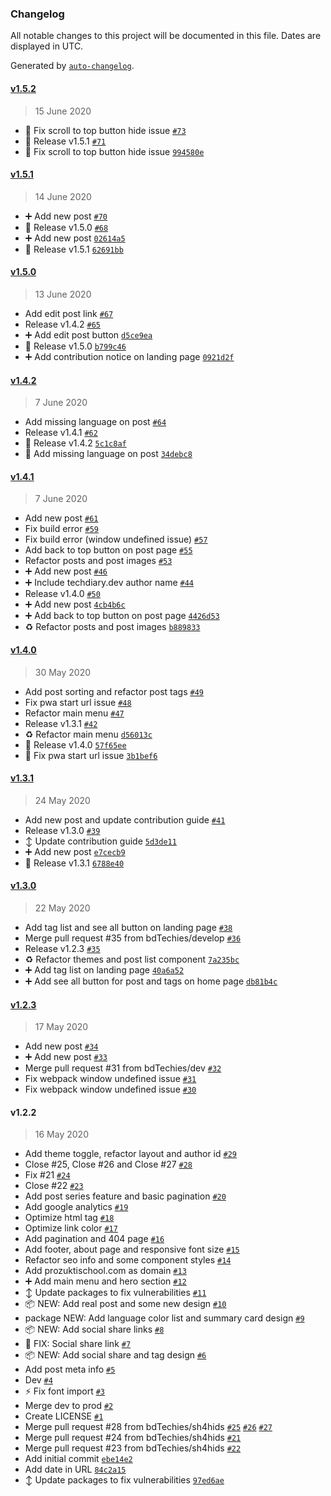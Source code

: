 ### Changelog

All notable changes to this project will be documented in this file. Dates are displayed in UTC.

Generated by [`auto-changelog`](https://github.com/CookPete/auto-changelog).

#### [v1.5.2](https://github.com/bdTechies/prozuktischool.com/compare/v1.5.1...v1.5.2)

> 15 June 2020

- 🐛 Fix scroll to top button hide issue [`#73`](https://github.com/bdTechies/prozuktischool.com/pull/73)
- 🔖 Release v1.5.1 [`#71`](https://github.com/bdTechies/prozuktischool.com/pull/71)
- :bug: Fix scroll to top button hide issue [`994580e`](https://github.com/bdTechies/prozuktischool.com/commit/994580e1cff400bc35cf55e904109c1eeaf1fa52)

#### [v1.5.1](https://github.com/bdTechies/prozuktischool.com/compare/v1.5.0...v1.5.1)

> 14 June 2020

- ➕ Add new post [`#70`](https://github.com/bdTechies/prozuktischool.com/pull/70)
- 🔖 Release v1.5.0 [`#68`](https://github.com/bdTechies/prozuktischool.com/pull/68)
- :heavy_plus_sign: Add new post [`02614a5`](https://github.com/bdTechies/prozuktischool.com/commit/02614a540d80388285f1acf0b031e612634eeff3)
- :bookmark: Release v1.5.1 [`62691bb`](https://github.com/bdTechies/prozuktischool.com/commit/62691bbe1036806512e23e424ad077a674b7dccf)

#### [v1.5.0](https://github.com/bdTechies/prozuktischool.com/compare/v1.4.2...v1.5.0)

> 13 June 2020

- Add edit post link [`#67`](https://github.com/bdTechies/prozuktischool.com/pull/67)
- Release v1.4.2 [`#65`](https://github.com/bdTechies/prozuktischool.com/pull/65)
- :heavy_plus_sign: Add edit post button [`d5ce9ea`](https://github.com/bdTechies/prozuktischool.com/commit/d5ce9eaef34ec65856f3dcf3711cff742542d84f)
- :bookmark: Release v1.5.0 [`b799c46`](https://github.com/bdTechies/prozuktischool.com/commit/b799c4670c8aef885093ce033a1445ad1b09ac72)
- :heavy_plus_sign: Add contribution notice on landing page [`0921d2f`](https://github.com/bdTechies/prozuktischool.com/commit/0921d2fe205c3184d4ce51412f6f190d50992571)

#### [v1.4.2](https://github.com/bdTechies/prozuktischool.com/compare/v1.4.1...v1.4.2)

> 7 June 2020

- Add missing language on post [`#64`](https://github.com/bdTechies/prozuktischool.com/pull/64)
- Release v1.4.1 [`#62`](https://github.com/bdTechies/prozuktischool.com/pull/62)
- :bookmark: Release v1.4.2 [`5c1c8af`](https://github.com/bdTechies/prozuktischool.com/commit/5c1c8af20144d3a34e317e0e2c8625a7a18612d6)
- :bug: Add missing language on post [`34debc8`](https://github.com/bdTechies/prozuktischool.com/commit/34debc8a722be6960e3e6925f8cc177c3c27f03c)

#### [v1.4.1](https://github.com/bdTechies/prozuktischool.com/compare/v1.4.0...v1.4.1)

> 7 June 2020

- Add new post [`#61`](https://github.com/bdTechies/prozuktischool.com/pull/61)
- Fix build error [`#59`](https://github.com/bdTechies/prozuktischool.com/pull/59)
- Fix build error (window undefined issue) [`#57`](https://github.com/bdTechies/prozuktischool.com/pull/57)
- Add back to top button on post page [`#55`](https://github.com/bdTechies/prozuktischool.com/pull/55)
- Refactor posts and post images [`#53`](https://github.com/bdTechies/prozuktischool.com/pull/53)
- ➕ Add new post [`#46`](https://github.com/bdTechies/prozuktischool.com/pull/46)
- ➕ Include techdiary.dev author name [`#44`](https://github.com/bdTechies/prozuktischool.com/pull/44)
- Release v1.4.0 [`#50`](https://github.com/bdTechies/prozuktischool.com/pull/50)
- :heavy_plus_sign: Add new post [`4cb4b6c`](https://github.com/bdTechies/prozuktischool.com/commit/4cb4b6c586b96c1c12a3d88e4e14d8968a1a2ea7)
- :heavy_plus_sign: Add back to top button on post page [`4426d53`](https://github.com/bdTechies/prozuktischool.com/commit/4426d53208d69139fa63df3ede9a3830345f3a7d)
- :recycle: Refactor posts and post images [`b889833`](https://github.com/bdTechies/prozuktischool.com/commit/b8898335c5cb0e13bc8a8ddba9aa733d347cb18a)

#### [v1.4.0](https://github.com/bdTechies/prozuktischool.com/compare/v1.3.1...v1.4.0)

> 30 May 2020

- Add post sorting and refactor post tags [`#49`](https://github.com/bdTechies/prozuktischool.com/pull/49)
- Fix pwa start url issue [`#48`](https://github.com/bdTechies/prozuktischool.com/pull/48)
- Refactor main menu [`#47`](https://github.com/bdTechies/prozuktischool.com/pull/47)
- Release v1.3.1 [`#42`](https://github.com/bdTechies/prozuktischool.com/pull/42)
- :recycle: Refactor main menu [`d56013c`](https://github.com/bdTechies/prozuktischool.com/commit/d56013c80e39dafa533799d418058b4ea82e5a5a)
- :bookmark: Release v1.4.0 [`57f65ee`](https://github.com/bdTechies/prozuktischool.com/commit/57f65eeba28138d75ed4ee541b647b5ee62bd477)
- :bug: Fix pwa start url issue [`3b1bef6`](https://github.com/bdTechies/prozuktischool.com/commit/3b1bef6ee413799ba5501b7a2bb66e1013c3fbb7)

#### [v1.3.1](https://github.com/bdTechies/prozuktischool.com/compare/v1.3.0...v1.3.1)

> 24 May 2020

- Add new post and update contribution guide [`#41`](https://github.com/bdTechies/prozuktischool.com/pull/41)
- Release v1.3.0 [`#39`](https://github.com/bdTechies/prozuktischool.com/pull/39)
- :arrow_up_down: Update contribution guide [`5d3de11`](https://github.com/bdTechies/prozuktischool.com/commit/5d3de11c50de86568b88dd556029dfb024ee62ba)
- :heavy_plus_sign: Add new post [`e7cecb9`](https://github.com/bdTechies/prozuktischool.com/commit/e7cecb942481a6d30af8539a2eb4094452688b47)
- :bookmark: Release v1.3.1 [`6788e40`](https://github.com/bdTechies/prozuktischool.com/commit/6788e4032e5fb2f86a67d67bc24c08d7b69a7b71)

#### [v1.3.0](https://github.com/bdTechies/prozuktischool.com/compare/v1.2.3...v1.3.0)

> 22 May 2020

- Add tag list and see all button on landing page [`#38`](https://github.com/bdTechies/prozuktischool.com/pull/38)
- Merge pull request #35 from bdTechies/develop [`#36`](https://github.com/bdTechies/prozuktischool.com/pull/36)
- Release v1.2.3 [`#35`](https://github.com/bdTechies/prozuktischool.com/pull/35)
- :recycle: Refactor themes and post list component [`7a235bc`](https://github.com/bdTechies/prozuktischool.com/commit/7a235bc77ab3611527cf3a1f691c7f7b49e45a92)
- :heavy_plus_sign: Add tag list on landing page [`40a6a52`](https://github.com/bdTechies/prozuktischool.com/commit/40a6a52e338fc07054be5c9f2f60f6a67d8a9fc4)
- :heavy_plus_sign: Add see all button for post and tags on home page [`db81b4c`](https://github.com/bdTechies/prozuktischool.com/commit/db81b4c3fa1ca3d4582b2ac865462b02f448457f)

#### [v1.2.3](https://github.com/bdTechies/prozuktischool.com/compare/v1.2.2...v1.2.3)

> 17 May 2020

- Add new post [`#34`](https://github.com/bdTechies/prozuktischool.com/pull/34)
- :heavy_plus_sign: Add new post [`#33`](https://github.com/bdTechies/prozuktischool.com/pull/33)
- Merge pull request #31 from bdTechies/dev [`#32`](https://github.com/bdTechies/prozuktischool.com/pull/32)
- Fix webpack window undefined issue [`#31`](https://github.com/bdTechies/prozuktischool.com/pull/31)
- Fix webpack window undefined issue [`#30`](https://github.com/bdTechies/prozuktischool.com/pull/30)

#### v1.2.2

> 16 May 2020

- Add theme toggle, refactor layout and author id [`#29`](https://github.com/bdTechies/prozuktischool.com/pull/29)
- Close #25, Close #26 and Close #27 [`#28`](https://github.com/bdTechies/prozuktischool.com/pull/28)
- Fix #21 [`#24`](https://github.com/bdTechies/prozuktischool.com/pull/24)
- Close #22 [`#23`](https://github.com/bdTechies/prozuktischool.com/pull/23)
- Add post series feature and basic pagination [`#20`](https://github.com/bdTechies/prozuktischool.com/pull/20)
- Add google analytics [`#19`](https://github.com/bdTechies/prozuktischool.com/pull/19)
- Optimize html tag [`#18`](https://github.com/bdTechies/prozuktischool.com/pull/18)
- Optimize link color [`#17`](https://github.com/bdTechies/prozuktischool.com/pull/17)
- Add pagination and 404 page [`#16`](https://github.com/bdTechies/prozuktischool.com/pull/16)
- Add footer, about page and responsive font size [`#15`](https://github.com/bdTechies/prozuktischool.com/pull/15)
- Refactor seo info and some component styles [`#14`](https://github.com/bdTechies/prozuktischool.com/pull/14)
- Add prozuktischool.com as domain [`#13`](https://github.com/bdTechies/prozuktischool.com/pull/13)
- ➕ Add main menu and hero section [`#12`](https://github.com/bdTechies/prozuktischool.com/pull/12)
- ↕ Update packages to fix vulnerabilities [`#11`](https://github.com/bdTechies/prozuktischool.com/pull/11)
- 📦 NEW: Add real post and some new design [`#10`](https://github.com/bdTechies/prozuktischool.com/pull/10)
- package NEW: Add language color list and summary card design [`#9`](https://github.com/bdTechies/prozuktischool.com/pull/9)
- 📦 NEW: Add social share links [`#8`](https://github.com/bdTechies/prozuktischool.com/pull/8)
- 🐛 FIX: Social share link [`#7`](https://github.com/bdTechies/prozuktischool.com/pull/7)
- 📦 NEW: Add social share and tag design [`#6`](https://github.com/bdTechies/prozuktischool.com/pull/6)
- Add post meta info [`#5`](https://github.com/bdTechies/prozuktischool.com/pull/5)
- Dev [`#4`](https://github.com/bdTechies/prozuktischool.com/pull/4)
- :zap: Fix font import [`#3`](https://github.com/bdTechies/prozuktischool.com/pull/3)
- Merge dev to prod [`#2`](https://github.com/bdTechies/prozuktischool.com/pull/2)
- Create LICENSE [`#1`](https://github.com/bdTechies/prozuktischool.com/pull/1)
- Merge pull request #28 from bdTechies/sh4hids [`#25`](https://github.com/bdTechies/prozuktischool.com/issues/25) [`#26`](https://github.com/bdTechies/prozuktischool.com/issues/26) [`#27`](https://github.com/bdTechies/prozuktischool.com/issues/27)
- Merge pull request #24 from bdTechies/sh4hids [`#21`](https://github.com/bdTechies/prozuktischool.com/issues/21)
- Merge pull request #23 from bdTechies/sh4hids [`#22`](https://github.com/bdTechies/prozuktischool.com/issues/22)
- Add initial commit [`ebe14e2`](https://github.com/bdTechies/prozuktischool.com/commit/ebe14e242ac068f231fd64a28c266e1d948070b7)
- Add date in URL [`84c2a15`](https://github.com/bdTechies/prozuktischool.com/commit/84c2a15be2e90300f598f60008ffe6a64a4642b1)
- :arrow_up_down: Update packages to fix vulnerabilities [`97ed6ae`](https://github.com/bdTechies/prozuktischool.com/commit/97ed6ae457bc534b809ec5642a2d99bfbef07817)
